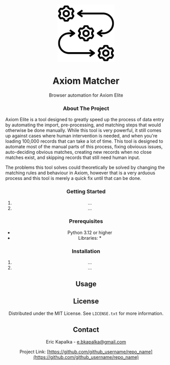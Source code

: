 <!-- PROJECT LOGO -->
<br />
<div align="center">
  <a href="resources/operation.png">
    <img src="resources/operation.png" alt="Logo" width="180" height="180">
  </a>

<h1 align="center">Axiom Matcher</h1>
Browser automation for Axiom Elite


<!-- ABOUT THE PROJECT -->
### About The Project

<p align="left">Axiom Elite is a tool designed to greatly speed up the process of data entry by automating the import, pre-processing, and matching steps that would otherwise be done manually.  While this tool is very powerful, it still comes up against cases where human intervention is needed, and when you're loading 100,000 records that can take a lot of time.  This tool is designed to automate most of the manual parts of this process, fixing obviouus issues, auto-deciding obvious matches, creating new records when no close matches exist, and skipping records that still need human input.  </p>

<p align="left">The problems this tool solves could theoretically be solved by changing the matching rules and behaviour in Axiom, however that is a very arduous process and this tool is merely a quick fix until that can be done.</p>

<!-- GETTING STARTED -->
### Getting Started

1. ...
2. ...

### Prerequisites

* Python 3.12 or higher
* Libraries:
    * 

### Installation

1. ...
2. ...



<!-- USAGE EXAMPLES -->
## Usage


<!-- LICENSE -->
## License

Distributed under the MIT License. See `LICENSE.txt` for more information.


<!-- CONTACT -->
## Contact

Eric Kapalka - e.bkapalka@gmail.com

Project Link: [https://github.com/github_username/repo_name](https://github.com/github_username/repo_name)
